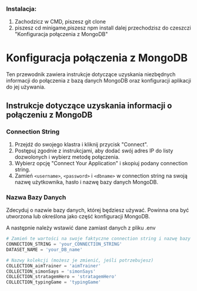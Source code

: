 
### Instalacja:
1. Zachodzicz w CMD, piszesz git clone
2. piszesz cd minigame,piszesz npm install
dalej przechodzisz do czeszczi "Konfiguracja połączenia z MongoDB"
# Konfiguracja połączenia z MongoDB

Ten przewodnik zawiera instrukcje dotyczące uzyskania niezbędnych informacji do połączenia z bazą danych MongoDB oraz konfiguracji aplikacji do jej używania.

## Instrukcje dotyczące uzyskania informacji o połączeniu z MongoDB

### Connection String

1. Przejdź do swojego klastra i kliknij przycisk "Connect".
2. Postępuj zgodnie z instrukcjami, aby dodać swój adres IP do listy dozwolonych i wybierz metodę połączenia.
3. Wybierz opcję "Connect Your Application" i skopiuj podany connection string.
4. Zamień `<username>`, `<password>` i `<dbname>` w connection string na swoją nazwę użytkownika, hasło i nazwę bazy danych MongoDB.

### Nazwa Bazy Danych

Zdecyduj o nazwie bazy danych, której będziesz używać. Powinna ona być utworzona lub określona jako część konfiguracji MongoDB.

A następnie należy wstawić dane zamiast danych z pliku .env
```python
# Zamień te wartości na swoje faktyczne connection string i nazwę bazy danych
CONNECTION_STRING = 'your_CONNECTION_STRING'
DATASET_NAME = 'your_DB_name'

# Nazwy kolekcji (możesz je zmienić, jeśli potrzebujesz)
COLLECTION_aimTrainer = 'aimTrainer'
COLLECTION_simonSays = 'simonSays'
COLLECTION_stratagemHero = 'stratagemHero'
COLLECTION_typingGame = 'typingGame'
```
